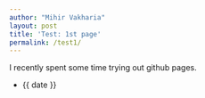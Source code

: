 ```yaml
---
author: "Mihir Vakharia"
layout: post
title: 'Test: 1st page'
permalink: /test1/
---
```

I recently spent some time trying out github pages.

* {{ date }}